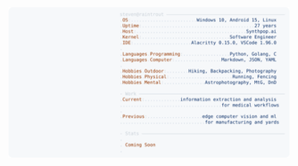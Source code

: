 <a href="https://github.com/Raintrout">
  <picture>
    <source media="(prefers-color-scheme: dark)" srcset="https://raw.githubusercontent.com/Raintrout/Raintrout/main/img/dark.svg">
    <img alt="Raintrout's GitHub Profile README" src="https://raw.githubusercontent.com/Raintrout/Raintrout/main/img/light.svg">
  </picture>
</a>